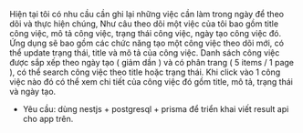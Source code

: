 Hiện tại tôi có nhu cầu cần ghi lại những việc cần làm trong ngày để theo dõi và thực hiện chúng, Như câu theo dõi một việc của tôi bao gồm title công việc, mô tả công việc, trạng thái công việc, ngày tạo công việc đó. Ứng dụng sẽ bao gồm các chức năng tạo một công việc theo dõi mới, có thể update trạng thái, title và mô tả của công việc. Danh sách công việc được sắp xếp theo ngày tạo ( giảm dần ) và có phân trang ( 5 items / 1 page ), có thể search công việc theo title hoặc trạng thái. Khi click vào 1 công việc nào đó có thể xem chi tiết của công việc đó gồm title, mô tả, trạng thái và ngày tạo.

- Yêu cầu: dùng nestjs + postgresql + prisma để triển khai viết result api cho app trên.
